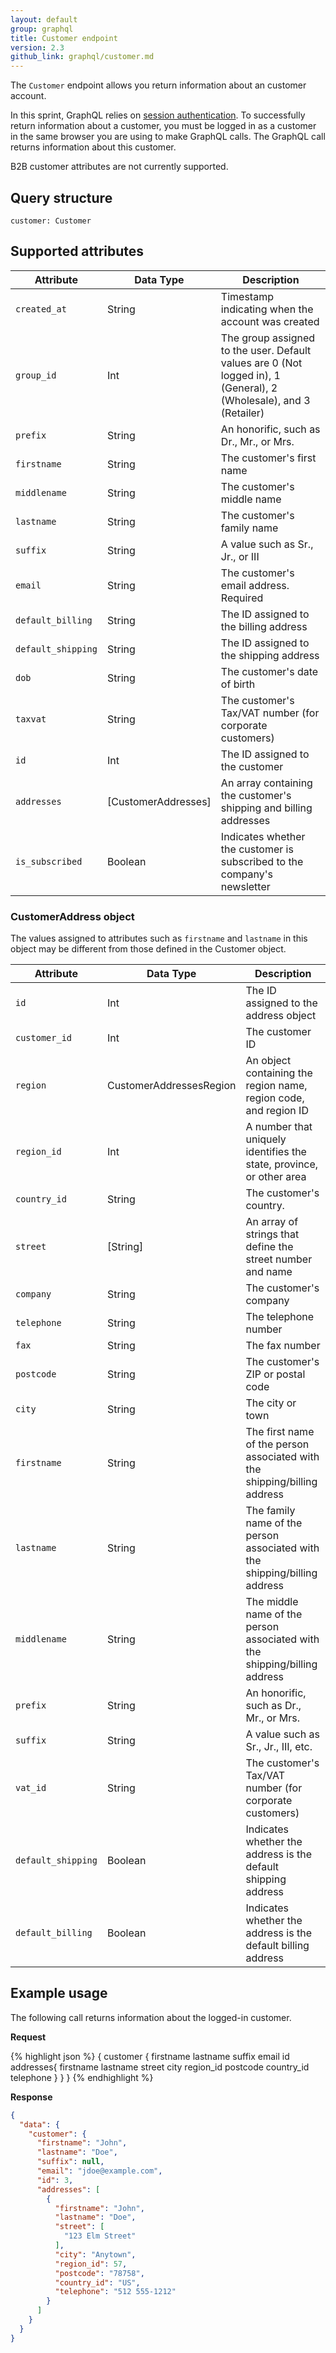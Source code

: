```yaml
---
layout: default
group: graphql
title: Customer endpoint
version: 2.3
github_link: graphql/customer.md
---
```


The `Customer` endpoint allows you return information about an customer account.

In this sprint, GraphQL relies on [session authentication]({{page.baseurl}}get-started/authentication/gs-authentication-session.html). To successfully return information about a customer, you must be logged in as a customer in the same browser you are using to make GraphQL calls. The GraphQL call returns information about this customer.

<div class="bs-callout bs-callout-info" id="info" markdown="1">
B2B customer attributes are not currently supported.
</div>

## Query structure

`customer: Customer`

## Supported attributes

Attribute |  Data Type | Description
--- | --- | ---
`created_at` | String | Timestamp indicating when the account was created
`group_id` | Int | The group assigned to the user. Default values are 0 (Not logged in), 1 (General), 2 (Wholesale), and 3 (Retailer)
`prefix` | String | An honorific, such as Dr., Mr., or Mrs.
`firstname` | String | The customer's first name
`middlename` |String | The customer's middle name
`lastname` | String | The customer's family name
`suffix` | String | A value such as Sr., Jr., or III
`email` | String | The customer's email address. Required
`default_billing` | String | The ID assigned to the billing address
`default_shipping` | String | The ID assigned to the shipping address
`dob` | String | The customer's date of birth
`taxvat` | String | The customer's Tax/VAT number (for corporate customers)
`id` | Int | The ID assigned to the customer
`addresses` | [CustomerAddresses]  | An array containing the customer's shipping and billing addresses
`is_subscribed` | Boolean | Indicates whether the customer is subscribed to the company's newsletter

### CustomerAddress object

The values assigned to attributes such as `firstname` and `lastname` in this object may be different from those defined in the Customer object.

Attribute |  Data Type | Description
--- | --- | ---
`id` | Int | The ID assigned to the address object
`customer_id` | Int | The customer ID
`region` | CustomerAddressesRegion | An object containing the region name, region code, and region ID
`region_id` | Int | A number that uniquely identifies the state, province, or other area
`country_id` | String | The customer's country.
`street` | [String] | An array of strings that define the street number and name
`company` | String | The customer's company
`telephone` | String | The telephone number
`fax` | String | The fax number
`postcode` | String | The customer's ZIP or postal code
`city` | String | The city or town
`firstname` | String | The first name of the person associated with the shipping/billing address
`lastname` | String | The family name of the person associated with the shipping/billing address
`middlename` | String | The middle name of the person associated with the shipping/billing address
`prefix` | String | An honorific, such as Dr., Mr., or Mrs.
`suffix` | String | A value such as Sr., Jr., III, etc.
`vat_id` | String | The customer's Tax/VAT number (for corporate customers)
`default_shipping` | Boolean | Indicates whether the address is the default shipping address
`default_billing` | Boolean | Indicates whether the address is the default billing address

## Example usage

The following call returns information about the logged-in customer.

**Request**

{% highlight json %}
{
  customer
  {
    firstname
    lastname
    suffix
    email
    id
      addresses{
        firstname
        lastname
        street
        city
        region_id
        postcode
        country_id
        telephone
    }
   }
}
{% endhighlight %}

**Response**

``` json
{
  "data": {
    "customer": {
      "firstname": "John",
      "lastname": "Doe",
      "suffix": null,
      "email": "jdoe@example.com",
      "id": 3,
      "addresses": [
        {
          "firstname": "John",
          "lastname": "Doe",
          "street": [
            "123 Elm Street"
          ],
          "city": "Anytown",
          "region_id": 57,
          "postcode": "78758",
          "country_id": "US",
          "telephone": "512 555-1212"
        }
      ]
    }
  }
}
```

